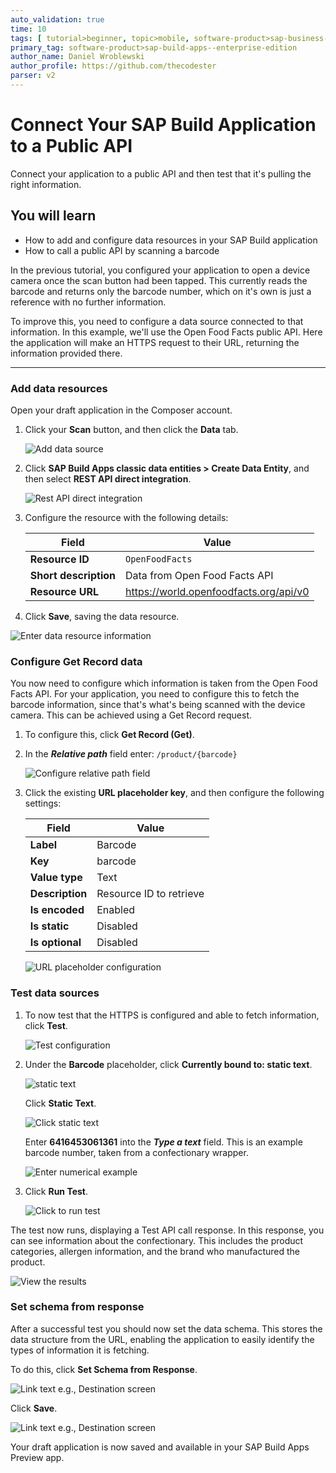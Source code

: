 ```yaml
---
auto_validation: true
time: 10
tags: [ tutorial>beginner, topic>mobile, software-product>sap-business-technology-platform]
primary_tag: software-product>sap-build-apps--enterprise-edition
author_name: Daniel Wroblewski
author_profile: https://github.com/thecodester
parser: v2
---
```

 
# Connect Your SAP Build Application to a Public API
<!-- description --> Connect your application to a public API and then test that it's pulling the right information.

## You will learn
  - How to add and configure data resources in your SAP Build application
  - How to call a public API by scanning a barcode

In the previous tutorial, you configured your application to open a device camera once the scan button had been tapped. This currently reads the barcode and returns only the barcode number, which on it's own is just a reference with no further information. 

To improve this, you need to configure a data source connected to that information. In this example, we'll use the Open Food Facts public API. Here the application will make an HTTPS request to their URL, returning the information provided there.

---

### Add data resources

Open your draft application in the Composer account.

1. Click your **Scan** button, and then click the **Data** tab.

    ![Add data source](add_data_source.png)

2. Click **SAP Build Apps classic data entities > Create Data Entity**, and then select **REST API direct integration**.

    ![Rest API direct integration](add_data_resource.png)

3. Configure the resource with the following details:

    | Field | Value |
    |-------|-------|
    | **Resource ID** | `OpenFoodFacts` |
    | **Short description** | Data from Open Food Facts API |
    | **Resource URL** | <https://world.openfoodfacts.org/api/v0> |

4. Click **Save**, saving the data resource.

![Enter data resource information](Enter_data_resource.png)


### Configure Get Record data

You now need to configure which information is taken from the Open Food Facts API. For your application, you need to configure this to fetch the barcode information, since that's what's being scanned with the device camera. This can be achieved using a Get Record request.

1. To configure this, click **Get Record (Get)**.

2. In the ***Relative path*** field enter: `/product/{barcode}`

    ![Configure relative path field](Configure_path.png)

3. Click the existing **URL placeholder key**, and then configure the following settings:

    | Field | Value |
    |-------|-------|
    | **Label** | Barcode |
    | **Key** | barcode |
    | **Value type** | Text |
    | **Description** | Resource ID to retrieve |
    | **Is encoded** | Enabled |
    | **Is static** | Disabled |
    | **Is optional** | Disabled |

    ![URL placeholder configuration](URL_placeholder.png)


### Test data sources

1. To now test that the HTTPS is configured and able to fetch information, click **Test**.

    ![Test configuration](test_config.png)

2. Under the **Barcode** placeholder, click **Currently bound to: static text**.

    ![static text](not_bound.png)

    Click **Static Text**.

    ![Click static text](static_text.png)

    Enter **6416453061361** into the ***Type a text*** field. This is an example barcode number, taken from a confectionary wrapper.

    ![Enter numerical example](enter_text.png)

3. Click **Run Test**.

    ![Click to run test](Run_test.png)

The test now runs, displaying a Test API call response. In this response, you can see information about the confectionary. This includes the product categories, allergen information, and the brand who manufactured the product.

![View the results](test_results.png)



### Set schema from response

After a successful test you should now set the data schema. This stores the data structure from the URL, enabling the application to easily identify the types of information it is fetching.

To do this, click **Set Schema from Response**.

![Link text e.g., Destination screen](set_schema.png)

Click **Save**.

![Link text e.g., Destination screen](save_response.png)

Your draft application is now saved and available in your SAP Build Apps Preview app.

